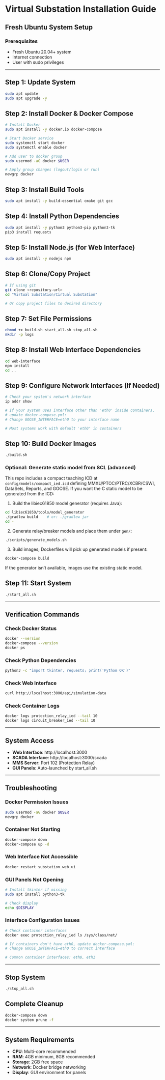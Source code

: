 # Virtual Substation Installation Guide
## Fresh Ubuntu System Setup

### Prerequisites
- Fresh Ubuntu 20.04+ system
- Internet connection
- User with sudo privileges

---

## Step 1: Update System
```bash
sudo apt update
sudo apt upgrade -y
```

## Step 2: Install Docker & Docker Compose
```bash
# Install Docker
sudo apt install -y docker.io docker-compose

# Start Docker service
sudo systemctl start docker
sudo systemctl enable docker

# Add user to docker group
sudo usermod -aG docker $USER

# Apply group changes (logout/login or run)
newgrp docker
```

## Step 3: Install Build Tools
```bash
sudo apt install -y build-essential cmake git gcc
```

## Step 4: Install Python Dependencies
```bash
sudo apt install -y python3 python3-pip python3-tk
pip3 install requests
```

## Step 5: Install Node.js (for Web Interface)
```bash
sudo apt install -y nodejs npm
```

## Step 6: Clone/Copy Project
```bash
# If using git
git clone <repository-url>
cd "Virtual Substation/Cirtual Substation"

# Or copy project files to desired directory
```

## Step 7: Set File Permissions
```bash
chmod +x build.sh start_all.sh stop_all.sh
mkdir -p logs
```

## Step 8: Install Web Interface Dependencies
```bash
cd web-interface
npm install
cd ..
```

## Step 9: Configure Network Interfaces (If Needed)
```bash
# Check your system's network interface
ip addr show

# If your system uses interface other than 'eth0' inside containers,
# update docker-compose.yml:
# Change GOOSE_INTERFACE=eth0 to your interface name

# Most systems work with default 'eth0' in containers
```

## Step 10: Build Docker Images
```bash
./build.sh
```

### Optional: Generate static model from SCL (advanced)
This repo includes a compact teaching ICD at `config/models/compact_ied.icd` defining MMXU/PTOC/PTRC/XCBR/CSWI, DataSets, Reports, and GOOSE. If you want the C static model to be generated from the ICD:

1) Build the libiec61850 model generator (requires Java):
```bash
cd libiec61850/tools/model_generator
./gradlew build    # or: ./gradlew jar
cd -
```
2) Generate relay/breaker models and place them under `gen/`:
```bash
./scripts/generate_models.sh
```

3) Build images; Dockerfiles will pick up generated models if present:
```bash
docker-compose build
```
If the generator isn’t available, images use the existing static model.

## Step 11: Start System
```bash
./start_all.sh
```

---

## Verification Commands

### Check Docker Status
```bash
docker --version
docker-compose --version
docker ps
```

### Check Python Dependencies
```bash
python3 -c "import tkinter, requests; print('Python OK')"
```

### Check Web Interface
```bash
curl http://localhost:3000/api/simulation-data
```

### Check Container Logs
```bash
docker logs protection_relay_ied --tail 10
docker logs circuit_breaker_ied --tail 10
```

---

## System Access

- **Web Interface**: http://localhost:3000
- **SCADA Interface**: http://localhost:3000/scada
- **MMS Server**: Port 102 (Protection Relay)
- **GUI Panels**: Auto-launched by start_all.sh

---

## Troubleshooting

### Docker Permission Issues
```bash
sudo usermod -aG docker $USER
newgrp docker
```

### Container Not Starting
```bash
docker-compose down
docker-compose up -d
```

### Web Interface Not Accessible
```bash
docker restart substation_web_ui
```

### GUI Panels Not Opening
```bash
# Install tkinter if missing
sudo apt install python3-tk

# Check display
echo $DISPLAY
```

### Interface Configuration Issues
```bash
# Check container interfaces
docker exec protection_relay_ied ls /sys/class/net/

# If containers don't have eth0, update docker-compose.yml:
# Change GOOSE_INTERFACE=eth0 to correct interface

# Common container interfaces: eth0, eth1
```

---

## Stop System
```bash
./stop_all.sh
```

## Complete Cleanup
```bash
docker-compose down
docker system prune -f
```

---

## System Requirements
- **CPU**: Multi-core recommended
- **RAM**: 4GB minimum, 8GB recommended  
- **Storage**: 2GB free space
- **Network**: Docker bridge networking
- **Display**: GUI environment for panels
